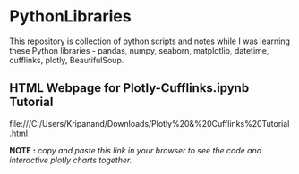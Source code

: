 # PythonLibraries
This repository is collection of python scripts and notes while I was learning these Python libraries - pandas, numpy, seaborn, matplotlib, datetime, cufflinks, plotly, BeautifulSoup.

## HTML Webpage for Plotly-Cufflinks.ipynb Tutorial

file:///C:/Users/Kripanand/Downloads/Plotly%20&%20Cufflinks%20Tutorial.html

**NOTE :**
*copy and paste this link in your browser to see the code and interactive plotly charts together.*
